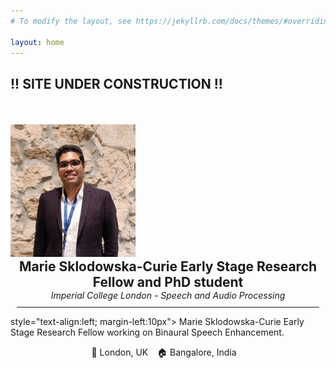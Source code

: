 ```yaml
---
# To modify the layout, see https://jekyllrb.com/docs/themes/#overriding-theme-defaults

layout: home
---
```

<h2> !! SITE UNDER CONSTRUCTION !! </h2> 
<div class="center">
<div class="row">
  <div class="column left">
      <img src="assets/img/profile.png" width="200" style="margin-top:35px; margin-left:0px">
  </div>
  <div class="column right">
    <h2 style="margin:0; text-align:center"> Marie Sklodowska-Curie Early Stage Research Fellow and PhD student  </h2>
    <p style="font-style:italic; margin:0; text-align:center" > Imperial College London - Speech and Audio Processing</p>
    <hr color="#4CAE04" noshade style="margin:10px">
    <p> style="text-align:left; margin-left:10px"> Marie Sklodowska-Curie Early Stage Research Fellow working on Binaural Speech Enhancement.</p>
    <p style="text-align:center; margin-left:-2px"> 📍 London, UK &ensp; 🏠 Bangalore, India &ensp; </p>
    
  <!-- 🗣 French, English -->
    
    
  </div>
</div>
</div>

<!-- style="font-variant: small-caps" -->
